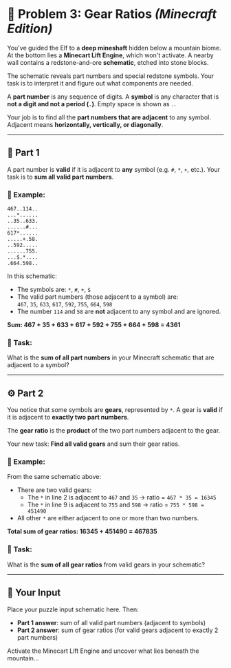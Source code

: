 # 🧭 Problem 3: Gear Ratios *(Minecraft Edition)*

You've guided the Elf to a **deep mineshaft** hidden below a mountain biome. At the bottom lies a **Minecart Lift Engine**, which won't activate. A nearby wall contains a redstone-and-ore **schematic**, etched into stone blocks.

The schematic reveals part numbers and special redstone symbols. Your task is to interpret it and figure out what components are needed.

A **part number** is any sequence of digits. A **symbol** is any character that is **not a digit and not a period (`.`)**. Empty space is shown as `.`.

Your job is to find all the **part numbers that are adjacent** to any symbol. Adjacent means **horizontally, vertically, or diagonally**.

---

## 🧱 Part 1

A part number is **valid** if it is adjacent to **any** symbol (e.g. `#`, `*`, `+`, etc.). Your task is to **sum all valid part numbers**.

### 🧪 Example:

```
467..114..
...*......
..35..633.
......#...
617*......
.....+.58.
..592.....
......755.
...$.*....
.664.598..
```

In this schematic:
- The symbols are: `*`, `#`, `+`, `$`
- The valid part numbers (those adjacent to a symbol) are:  
  `467`, `35`, `633`, `617`, `592`, `755`, `664`, `598`  
- The number `114` and `58` are **not** adjacent to any symbol and are ignored.

**Sum: 467 + 35 + 633 + 617 + 592 + 755 + 664 + 598 = 4361**

### 🎯 Task:

What is the **sum of all part numbers** in your Minecraft schematic that are adjacent to a symbol?

---

## ⚙️ Part 2

You notice that some symbols are **gears**, represented by `*`. A gear is **valid** if it is adjacent to **exactly two part numbers**.

The **gear ratio** is the **product** of the two part numbers adjacent to the gear.

Your new task: **Find all valid gears** and sum their gear ratios.

### 🧪 Example:

From the same schematic above:
- There are two valid gears:
  - The `*` in line 2 is adjacent to `467` and `35` → ratio = `467 * 35 = 16345`
  - The `*` in line 9 is adjacent to `755` and `598` → ratio = `755 * 598 = 451490`
- All other `*` are either adjacent to one or more than two numbers.

**Total sum of gear ratios: 16345 + 451490 = 467835**

### 🎯 Task:

What is the **sum of all gear ratios** from valid gears in your schematic?

---

## 📝 Your Input

Place your puzzle input schematic here. Then:

- **Part 1 answer**: sum of all valid part numbers (adjacent to symbols)  
- **Part 2 answer**: sum of gear ratios (for valid gears adjacent to exactly 2 part numbers)

Activate the Minecart Lift Engine and uncover what lies beneath the mountain...
